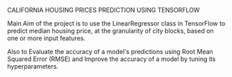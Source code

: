 CALIFORNIA HOUSING PRICES PREDICTION USING TENSORFLOW

Main Aim of the project is to use the LinearRegressor class in TensorFlow to predict median housing price, at the granularity of city blocks, based on one or more input features.

Also to Evaluate the accuracy of a model's predictions using Root Mean Squared Error (RMSE) and Improve the accuracy of a model by tuning its hyperparameters.